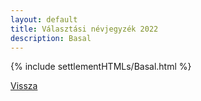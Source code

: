 ```yaml
---
layout: default
title: Választási névjegyzék 2022
description: Basal
---
```


{% include settlementHTMLs/Basal.html %}

[Vissza](./)